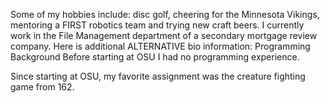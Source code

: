 Some of my hobbies include: disc golf, cheering for the Minnesota Vikings, mentoring a FIRST robotics team and trying new craft beers.
I currently work in the File Management department of a secondary mortgage review company.
Here is additional ALTERNATIVE bio information:
Programming Background
Before starting at OSU I had no programming experience.

Since starting at OSU, my favorite assignment was the creature fighting game from 162.
